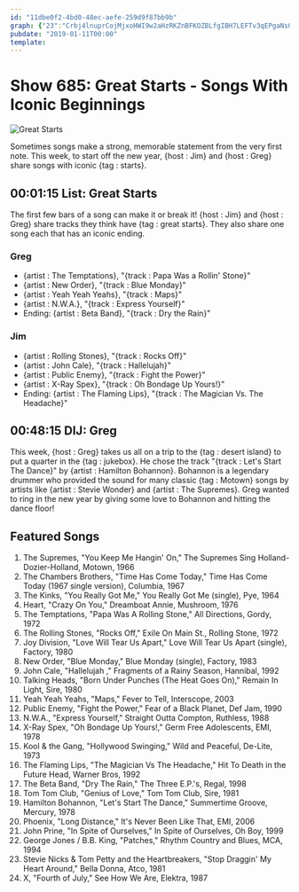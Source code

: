 ```yaml
---
id: "11dbe0f2-4bd0-48ec-aefe-259d9f87bb9b"
graph: {"23":"Crbj4lnuprCojMjxoHWI9w2aHzRKZnBFKOZBLfgIBH7LEFTv3qEPgaNsQYH4BAHQHBCfgE13xCdB68nttsugZwZULR9GgnHBKuZI","28F":"BHm1GdFWdP9L3zWdFWdPm2gF0myjXi"}
pubdate: "2019-01-11T00:00"
template: 
---
```






# Show 685: Great Starts - Songs With Iconic Beginnings

![Great Starts](https://static.soundopinions.org/images/2019/great_starts.jpg)

Sometimes songs make a strong, memorable statement from the very first note. This week, to start off the new year, {host : Jim} and {host : Greg} share songs with iconic {tag : starts}.



## 00:01:15 List: Great Starts

The first few bars of a song can make it or break it! {host : Jim} and {host : Greg} share tracks they think have {tag : great starts}. They also share one song each that has an iconic ending.


### Greg

- {artist : The Temptations}, "{track : Papa Was a Rollin' Stone}"
- {artist : New Order}, "{track : Blue Monday}"
- {artist : Yeah Yeah Yeahs}, "{track : Maps}"
- {artist : N.W.A.}, "{track : Express Yourself}"
- Ending: {artist : Beta Band}, "{track : Dry the Rain}"


### Jim

- {artist : Rolling Stones}, "{track : Rocks Off}"
- {artist : John Cale}, "{track : Hallelujah}"
- {artist : Public Enemy}, "{track : Fight the Power}"
- {artist : X-Ray Spex}, "{track : Oh Bondage Up Yours!}"
- Ending: {artist : The Flaming Lips}, "{track : The Magician Vs. The Headache}"



## 00:48:15 DIJ: Greg

This week, {host : Greg} takes us all on a trip to the {tag : desert island} to put a quarter in the {tag : jukebox}. He chose the track "{track : Let's Start The Dance}" by {artist : Hamilton Bohannon}. Bohannon is a legendary drummer who provided the sound for many classic {tag : Motown} songs by artists like {artist : Stevie Wonder} and {artist : The Supremes}. Greg wanted to ring in the new year by giving some love to Bohannon and hitting the dance floor!



## Featured Songs

1. The Supremes, "You Keep Me Hangin' On," The Supremes Sing Holland-Dozier-Holland, Motown, 1966
2. The Chambers Brothers, "Time Has Come Today," Time Has Come Today (1967 single version), Columbia, 1967
3. The Kinks, "You Really Got Me," You Really Got Me (single), Pye, 1964
4. Heart, "Crazy On You," Dreamboat Annie, Mushroom, 1976
5. The Temptations, "Papa Was A Rolling Stone," All Directions, Gordy, 1972
6. The Rolling Stones, "Rocks Off," Exile On Main St., Rolling Stone, 1972
7. Joy Division, "Love Will Tear Us Apart," Love Will Tear Us Apart (single), Factory, 1980
8. New Order, "Blue Monday," Blue Monday (single), Factory, 1983
9. John Cale, "Hallelujah ," Fragments of a Rainy Season, Hannibal, 1992
10. Talking Heads, "Born Under Punches (The Heat Goes On)," Remain In Light, Sire, 1980
11. Yeah Yeah Yeahs, "Maps," Fever to Tell, Interscope, 2003
12. Public Enemy, "Fight the Power," Fear of a Black Planet, Def Jam, 1990
13. N.W.A., "Express Yourself," Straight Outta Compton, Ruthless, 1988
14. X-Ray Spex, "Oh Bondage Up Yours!," Germ Free Adolescents, EMI, 1978
15. Kool & the Gang, "Hollywood Swinging," Wild and Peaceful, De-Lite, 1973
16. The Flaming Lips, "The Magician Vs The Headache," Hit To Death in the Future Head, Warner Bros, 1992
17. The Beta Band, "Dry The Rain," The Three E.P.'s, Regal, 1998
18. Tom Tom Club, "Genius of Love," Tom Tom Club, Sire, 1981
19. Hamilton Bohannon, "Let's Start The Dance," Summertime Groove, Mercury, 1978
20. Phoenix, "Long Distance," It's Never Been Like That, EMI, 2006
21. John Prine, "In Spite of Ourselves," In Spite of Ourselves, Oh Boy, 1999
22. George Jones / B.B. King, "Patches," Rhythm Country and Blues, MCA, 1994
23. Stevie Nicks & Tom Petty and the Heartbreakers, "Stop Draggin' My Heart Around," Bella Donna, Atco, 1981
24. X, "Fourth of July," See How We Are, Elektra, 1987